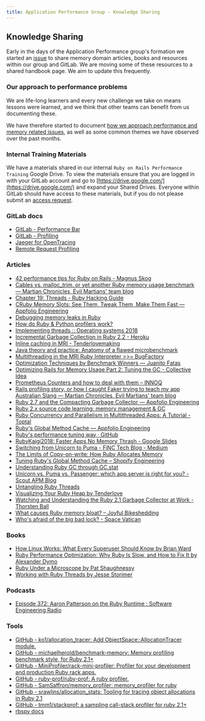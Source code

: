 ```yaml
---
title: Application Performance Group - Knowledge Sharing
---
```


## Knowledge Sharing

Early in the days of the Application Performance group's formation we started an [issue](https://gitlab.com/gitlab-org/memory-team/team-tasks/-/issues/13) to share memory domain articles, books and resources within our group and GitLab.  We are moving some of these resources to a shared handbook page.  We aim to update this frequently.

### Our approach to performance problems

We are life-long learners and every new challenge we take on means lessons were learned, and we
think that other teams can benefit from us documenting these.

We have therefore started to document [how we approach performance and memory related issues](approach.html), as well
as some common themes we have observed over the past months.

### Internal Training Materials

We have a materials shared in our internal `Ruby on Rails Performance Training` Google Drive.  To view the materials ensure that you are logged in with your GitLab account and go to [https://drive.google.com/](https://drive.google.com/) and expand your Shared Drives.  Everyone within GitLab should have access to these materials, but if you do not please submit an [access request](https://gitlab.com/gitlab-com/team-member-epics/access-requests/-/issues/new?issuable_template=Individual_Bulk_Access_Request).

### GitLab docs

- [GitLab - Performance Bar](https://docs.gitlab.com/ee/administration/monitoring/performance/performance_bar.html)
- [GitLab - Profiling](https://docs.gitlab.com/ee/development/profiling.html)
- [Jaeger for OpenTracing](https://docs.gitlab.com/ee/development/distributed_tracing.html)
- [Remote Request Profiling](https://docs.gitlab.com/ee/development/profiling.html)

### Articles

- [42 performance tips for Ruby on Rails - Magnus Skog](https://www.mskog.com/posts/42-performance-tips-for-ruby-on-rails/)
- [Cables vs. malloc_trim, or yet another Ruby memory usage benchmark — Martian Chronicles, Evil Martians' team blog](https://evilmartians.com/chronicles/cables-vs-malloc_trim-or-yet-another-ruby-memory-usage-benchmark)
- [Chapter 19: Threads - Ruby Hacking Guide](https://ruby-hacking-guide.github.io/thread.html)
- [CRuby Memory Slots: See Them, Tweak Them, Make Them Fast — Appfolio Engineering](http://engineering.appfolio.com/appfolio-engineering/2018/1/2/how-ruby-uses-memory)
- [Debugging memory leaks in Ruby](https://samsaffron.com/archive/2015/03/31/debugging-memory-leaks-in-ruby)
- [How do Ruby & Python profilers work?](https://jvns.ca/blog/2017/12/17/how-do-ruby---python-profilers-work-/)
- [Implementing threads :: Operating systems 2018](http://www.it.uu.se/education/course/homepage/os/vt18/module-4/implementing-threads/)
- [Incremental Garbage Collection in Ruby 2.2 - Heroku](https://blog.heroku.com/incremental-gc)
- [Inline caching in MRI - Tenderlovemaking](https://tenderlovemaking.com/2015/12/23/inline-caching-in-mri.html)
- [Java theory and practice: Anatomy of a flawed microbenchmark](https://web.archive.org/web/20210306030600/https://www.ibm.com/developerworks/java/library/j-jtp02225/)
- [Multithreading in the MRI Ruby Interpreter >>= BugFactory](https://bugfactory.io/blog/multithreading-in-the-mri-ruby-interpreter/)
- [Optimization Techniques by Benchmark Winners — Juanito Fatas](https://juanitofatas.com/optimization_techniques_by_benchmark_winners)
- [Optimizing Rails for Memory Usage Part 2: Tuning the GC - Collective Idea](https://collectiveidea.com/blog/archives/2015/02/19/optimizing-rails-for-memory-usage-part-2-tuning-the-gc)
- [Prometheus Counters and how to deal with them – INNOQ](https://www.innoq.com/en/blog/prometheus-counters/)
- [Rails profiling story, or how I caught Faker trying to teach my app Australian Slang — Martian Chronicles, Evil Martians' team blog](https://evilmartians.com/chronicles/rails-profiling-story-or-how-i-caught-faker-trying-to-teach-my-app-australian-slang)
- [Ruby 2.7 and the Compacting Garbage Collector — Appfolio Engineering](http://engineering.appfolio.com/appfolio-engineering/2019/3/22/ruby-27-and-the-compacting-garbage-collector)
- [Ruby 2.x source code learning: memory management &amp; GC](https://programmer.help/blogs/ruby-2.x-source-code-learning-memory-management-amp-gc.html)
- [Ruby Concurrency and Parallelism in Multithreaded Apps: A Tutorial - Toptal](https://www.toptal.com/ruby/ruby-concurrency-and-parallelism-a-practical-primer)
- [Ruby's Global Method Cache — Appfolio Engineering](http://engineering.appfolio.com/appfolio-engineering/2018/7/18/rubys-global-method-cache)
- [Ruby's performance tuning way · GitHub](https://web.archive.org/web/20201028000754/https://gist.github.com/ko1/40110a3d951c19ed6979)
- [RubyKaigi2018: Faster Apps No Memory Thrash - Google Slides](https://docs.google.com/presentation/d/1-WrYwz-QnSI9yeRZfCCgUno-KOMuggiGHlmOETXZy9c/edit#slide=id.p)
- [Switching from Unicorn to Puma - FiNC Tech Blog - Medium](https://medium.com/finc-engineering/switching-to-puma-3a91575297af)
- [The Limits of Copy-on-write: How Ruby Allocates Memory](https://brandur.org/ruby-memory)
- [Tuning Ruby's Global Method Cache – Shopify Engineering](https://engineering.shopify.com/blogs/engineering/17489064-tuning-rubys-global-method-cache)
- [Understanding Ruby GC through GC.stat](https://www.speedshop.co/2017/03/09/a-guide-to-gc-stat.html)
- [Unicorn vs. Puma vs. Passenger: which app server is right for you? - Scout APM Blog](https://scoutapm.com/blog/which-ruby-app-server-is-right-for-you)
- [Untangling Ruby Threads](https://thoughtbot.com/blog/untangling-ruby-threads)
- [Visualizing Your Ruby Heap by Tenderlove](https://tenderlovemaking.com/2017/09/27/visualizing-your-ruby-heap.html)
- [Watching and Understanding the Ruby 2.1 Garbage Collector at Work - Thorsten Ball](https://thorstenball.com/blog/2014/03/12/watching-understanding-ruby-2.1-garbage-collector/)
- [What causes Ruby memory bloat? – Joyful Bikeshedding](https://www.joyfulbikeshedding.com/blog/2019-03-14-what-causes-ruby-memory-bloat.html)
- [Who's afraid of the big bad lock? - Space Vatican](https://www.spacevatican.org/2012/7/5/whos-afraid-of-the-big-bad-lock/)

### Books

- [How Linux Works: What Every Superuser Should Know by Brian Ward](https://www.goodreads.com/book/show/514432.How_Linux_Works)
- [Ruby Performance Optimization: Why Ruby Is Slow, and How to Fix It by Alexander Dymo](https://www.goodreads.com/book/show/25276703-ruby-performance-optimization)
- [Ruby Under a Microscope by Pat Shaughnessy](https://www.goodreads.com/book/show/16300795-ruby-under-a-microscope)
- [Working with Ruby Threads by Jesse Storimer](https://workingwithruby.com/wwrt/intro)

### Podcasts

- [Episode 372: Aaron Patterson on the Ruby Runtime : Software Engineering Radio](https://www.se-radio.net/2019/07/episode-372-aaron-patterson-on-the-ruby-runtime/)

### Tools

- [GitHub - ko1/allocation_tracer: Add ObjectSpace::AllocationTracer module.](https://github.com/ko1/allocation_tracer)
- [GitHub - michaelherold/benchmark-memory: Memory profiling benchmark style, for Ruby 2.1+](https://github.com/michaelherold/benchmark-memory)
- [GitHub - MiniProfiler/rack-mini-profiler: Profiler for your development and production Ruby rack apps.](https://github.com/MiniProfiler/rack-mini-profiler)
- [GitHub - ruby-prof/ruby-prof: A ruby profiler.](https://github.com/ruby-prof/ruby-prof)
- [GitHub - SamSaffron/memory_profiler: memory_profiler for ruby](https://github.com/SamSaffron/memory_profiler)
- [GitHub - srawlins/allocation_stats: Tooling for tracing object allocations in Ruby 2.1](https://github.com/srawlins/allocation_stats)
- [GitHub - tmm1/stackprof: a sampling call-stack profiler for ruby 2.1+](https://github.com/tmm1/stackprof)
- [rbspy docs](https://rbspy.github.io/)
